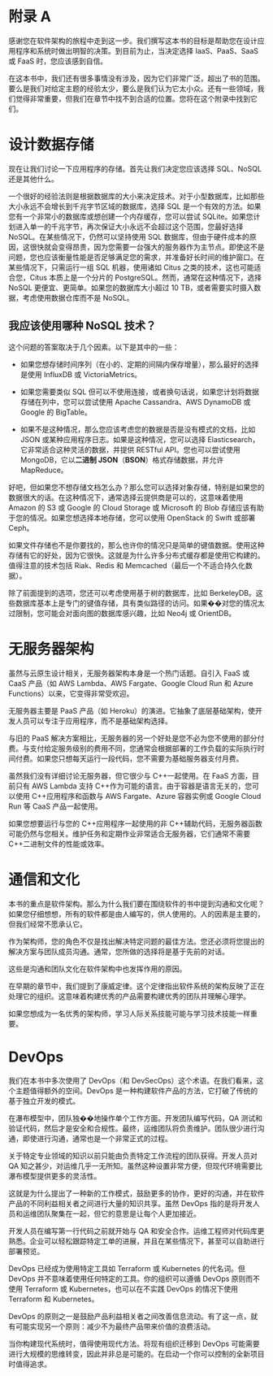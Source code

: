 # 附录 A

感谢您在软件架构的旅程中走到这一步。我们撰写这本书的目标是帮助您在设计应用程序和系统时做出明智的决策。到目前为止，当决定选择 IaaS、PaaS、SaaS 或 FaaS 时，您应该感到自信。

在这本书中，我们还有很多事情没有涉及，因为它们非常广泛，超出了书的范围。要么是我们对给定主题的经验太少，要么是我们认为它太小众。还有一些领域，我们觉得非常重要，但我们在章节中找不到合适的位置。您将在这个附录中找到它们。

# 设计数据存储

现在让我们讨论一下应用程序的存储。首先让我们决定您应该选择 SQL、NoSQL 还是其他什么。

一个很好的经验法则是根据数据库的大小来决定技术。对于小型数据库，比如那些大小永远不会增长到千兆字节区域的数据库，选择 SQL 是一个有效的方法。如果您有一个非常小的数据库或想创建一个内存缓存，您可以尝试 SQLite。如果您计划进入单一的千兆字节，再次保证大小永远不会超过这个范围，您最好选择 NoSQL。在某些情况下，仍然可以坚持使用 SQL 数据库，但由于硬件成本的原因，这很快就会变得昂贵，因为您需要一台强大的服务器作为主节点。即使这不是问题，您也应该衡量性能是否足够满足您的需求，并准备好长时间的维护窗口。在某些情况下，只需运行一组 SQL 机器，使用诸如 Citus 之类的技术，这也可能适合您，Citus 本质上是一个分片的 PostgreSQL。然而，通常在这种情况下，选择 NoSQL 更便宜、更简单。如果您的数据库大小超过 10 TB，或者需要实时摄入数据，考虑使用数据仓库而不是 NoSQL。

## 我应该使用哪种 NoSQL 技术？

这个问题的答案取决于几个因素。以下是其中的一些：

+   如果您想存储时间序列（在小的、定期的间隔内保存增量），那么最好的选择是使用 InfluxDB 或 VictoriaMetrics。

+   如果您需要类似 SQL 但可以不使用连接，或者换句话说，如果您计划将数据存储在列中，您可以尝试使用 Apache Cassandra、AWS DynamoDB 或 Google 的 BigTable。

+   如果不是这种情况，那么您应该考虑您的数据是否是没有模式的文档，比如 JSON 或某种应用程序日志。如果是这种情况，您可以选择 Elasticsearch，它非常适合这种灵活的数据，并提供 RESTful API。您也可以尝试使用 MongoDB，它以**二进制 JSON**（**BSON**）格式存储数据，并允许 MapReduce。

好吧，但如果您不想存储文档怎么办？那么您可以选择对象存储，特别是如果您的数据很大的话。在这种情况下，通常选择云提供商是可以的，这意味着使用 Amazon 的 S3 或 Google 的 Cloud Storage 或 Microsoft 的 Blob 存储应该有助于您的情况。如果您想选择本地存储，您可以使用 OpenStack 的 Swift 或部署 Ceph。

如果文件存储也不是你要找的，那么也许你的情况只是简单的键值数据。使用这种存储有它的好处，因为它很快。这就是为什么许多分布式缓存都是使用它构建的。值得注意的技术包括 Riak、Redis 和 Memcached（最后一个不适合持久化数据）。

除了前面提到的选项，您还可以考虑使用基于树的数据库，比如 BerkeleyDB。这些数据库基本上是专门的键值存储，具有类似路径的访问。如果��对您的情况太过限制，您可能会对面向图的数据库感兴趣，比如 Neo4j 或 OrientDB。

# 无服务器架构

虽然与云原生设计相关，无服务器架构本身是一个热门话题。自引入 FaaS 或 CaaS 产品（如 AWS Lambda、AWS Fargate、Google Cloud Run 和 Azure Functions）以来，它变得非常受欢迎。

无服务器主要是 PaaS 产品（如 Heroku）的演进。它抽象了底层基础架构，使开发人员可以专注于应用程序，而不是基础架构选择。

与旧的 PaaS 解决方案相比，无服务器的另一个好处是您不必为您不使用的部分付费。与支付给定服务级别的费用不同，您通常会根据部署的工作负载的实际执行时间付费。如果您只想每天运行一段代码，您不需要为基础服务器支付月费。

虽然我们没有详细讨论无服务器，但它很少与 C++一起使用。在 FaaS 方面，目前只有 AWS Lambda 支持 C++作为可能的语言。由于容器是语言无关的，您可以使用 C++应用程序和函数与 AWS Fargate、Azure 容器实例或 Google Cloud Run 等 CaaS 产品一起使用。

如果您想要运行与您的 C++应用程序一起使用的非 C++辅助代码，无服务器函数可能仍然与您相关。维护任务和定期作业非常适合无服务器，它们通常不需要 C++二进制文件的性能或效率。

# 通信和文化

本书的重点是软件架构。那么为什么我们要在围绕软件的书中提到沟通和文化呢？如果您仔细想想，所有的软件都是由人编写的，供人使用的。人的因素是主要的，但我们经常不愿承认它。

作为架构师，您的角色不仅是找出解决特定问题的最佳方法。您还必须将您提出的解决方案与团队成员沟通。通常，您所做的选择将是基于先前的对话。

这些是沟通和团队文化在软件架构中也发挥作用的原因。

在早期的章节中，我们提到了康威定律。这个定律指出软件系统的架构反映了正在处理它的组织。这意味着构建优秀的产品需要构建优秀的团队并理解心理学。

如果您想成为一名优秀的架构师，学习人际关系技能可能与学习技术技能一样重要。

# DevOps

我们在本书中多次使用了 DevOps（和 DevSecOps）这个术语。在我们看来，这个主题值得额外的空间。DevOps 是一种构建软件产品的方法，它打破了传统的基于独立开发的模式。

在瀑布模型中，团队独��地操作单个工作方面。开发团队编写代码，QA 测试和验证代码，然后才是安全和合规性。最终，运维团队将负责维护。团队很少进行沟通，即使进行沟通，通常也是一个非常正式的过程。

关于特定专业领域的知识以前只能由负责特定工作流程的团队获得。开发人员对 QA 知之甚少，对运维几乎一无所知。虽然这种设置非常方便，但现代环境需要比瀑布模型提供更多的灵活性。

这就是为什么提出了一种新的工作模式，鼓励更多的协作，更好的沟通，并在软件产品的不同利益相关者之间进行大量的知识共享。虽然 DevOps 指的是将开发人员和运维团队聚集在一起，但它的意思是让每个人更加接近。

开发人员在编写第一行代码之前就开始与 QA 和安全合作。运维工程师对代码库更熟悉。企业可以轻松跟踪特定工单的进展，并且在某些情况下，甚至可以自助进行部署预览。

DevOps 已经成为使用特定工具如 Terraform 或 Kubernetes 的代名词。但 DevOps 并不意味着使用任何特定的工具。你的组织可以遵循 DevOps 原则而不使用 Terraform 或 Kubernetes，也可以在不实践 DevOps 的情况下使用 Terraform 和 Kubernetes。

DevOps 的原则之一是鼓励产品利益相关者之间改善信息流动。有了这一点，就有可能实现另一个原则：减少不为最终产品带来价值的浪费活动。

当你构建现代系统时，值得使用现代方法。将现有组织迁移到 DevOps 可能需要进行大规模的思维转变，因此并非总是可能的。在启动一个你可以控制的全新项目时值得追求。
